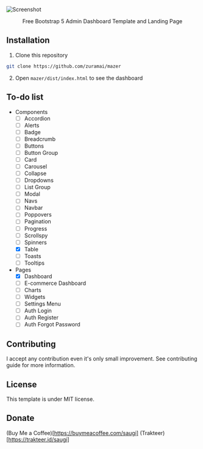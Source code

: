 ![Screenshot](https://raw.githubusercontent.com/zuramai/mazer/main/screenshot.png)
<p align="center">Free Bootstrap 5 Admin Dashboard Template and Landing Page</p>

## Installation
1. Clone this repository
```bash
git clone https://github.com/zuramai/mazer
```
2. Open `mazer/dist/index.html` to see the dashboard

## To-do list
- Components
  - [ ] Accordion
  - [ ] Alerts
  - [ ] Badge
  - [ ] Breadcrumb
  - [ ] Buttons
  - [ ] Button Group
  - [ ] Card
  - [ ] Carousel
  - [ ] Collapse
  - [ ] Dropdowns
  - [ ] List Group
  - [ ] Modal
  - [ ] Navs
  - [ ] Navbar
  - [ ] Poppovers
  - [ ] Pagination
  - [ ] Progress
  - [ ] Scrollspy
  - [ ] Spinners
  - [x] Table
  - [ ] Toasts
  - [ ] Tooltips
- Pages
  - [x] Dashboard
  - [ ] E-commerce Dashboard
  - [ ] Charts
  - [ ] Widgets
  - [ ] Settings Menu
  - [ ] Auth Login
  - [ ] Auth Register
  - [ ] Auth Forgot Password
  
 ## Contributing
 I accept any contribution even it's only small improvement. See contributing guide for more information.
 
 ## License
 This template is under MIT license. 
 
 ## Donate
 (Buy Me a Coffee)[https://buymeacoffee.com/saugi]
 (Trakteer)[https://trakteer.id/saugi]
